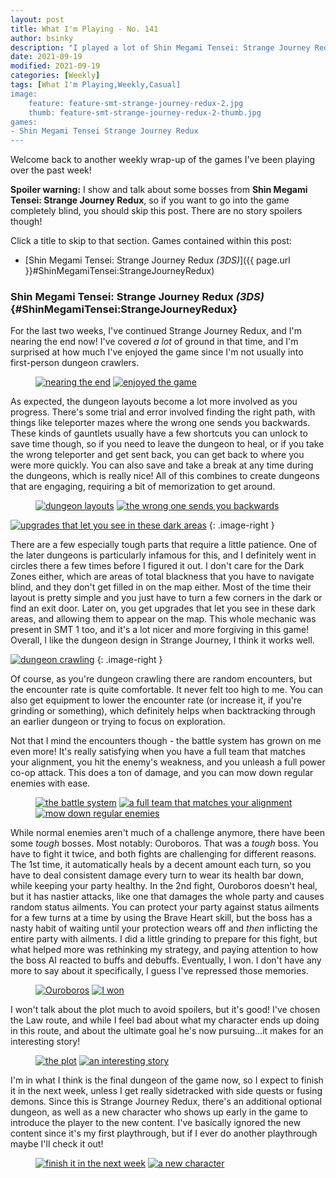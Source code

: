 ```yaml
---
layout: post
title: What I'm Playing - No. 141
author: bsinky
description: "I played a lot of Shin Megami Tensei: Strange Journey Redux!"
date: 2021-09-19
modified: 2021-09-19
categories: [Weekly]
tags: [What I'm Playing,Weekly,Casual]
image:
    feature: feature-smt-strange-journey-redux-2.jpg
    thumb: feature-smt-strange-journey-redux-2-thumb.jpg
games:
- Shin Megami Tensei Strange Journey Redux
---
```


Welcome back to another weekly wrap-up of the games I've been playing over the
past week!

**Spoiler warning:** I show and talk about some bosses from **Shin Megami
Tensei: Strange Journey Redux**, so if you want to go into the game completely
blind, you should skip this post. There are no story spoilers though!

Click a title to skip to that section. Games contained within this post:

 - [Shin Megami Tensei: Strange Journey Redux *(3DS)*]({{ page.url }}#ShinMegamiTensei:StrangeJourneyRedux)

<!--more-->

### Shin Megami Tensei: Strange Journey Redux *(3DS)*    {#ShinMegamiTensei:StrangeJourneyRedux}

For the last two weeks, I've continued Strange Journey Redux, and I'm nearing
the end now! I've covered *a lot* of ground in that time, and I'm surprised at
how much I've enjoyed the game since I'm not usually into first-person dungeon
crawlers.

<figure class="third center">
    <a href="https://i.imgur.com/ZN0lAIO.png"><img src="https://i.imgur.com/ZN0lAIOm.png" alt="nearing the end"/></a>
    <a href="https://i.imgur.com/GCRczCj.png"><img src="https://i.imgur.com/GCRczCjm.png" alt="enjoyed the game"/></a>
</figure>

As expected, the dungeon layouts become a lot more involved as you progress.
There's some trial and error involved finding the right path, with things like
teleporter mazes where the wrong one sends you backwards. These kinds of
gauntlets usually have a few shortcuts you can unlock to save time though, so if
you need to leave the dungeon to heal, or if you take the wrong teleporter and
get sent back, you can get back to where you were more quickly. You can also
save and take a break at any time during the dungeons, which is really nice! All
of this combines to create dungeons that are engaging, requiring a bit of
memorization to get around.

<figure class="third center">
    <a href="https://i.imgur.com/iiB2FkB.png"><img src="https://i.imgur.com/iiB2FkBm.png" alt="dungeon layouts"/></a>
    <a href="https://i.imgur.com/vsddSZB.png"><img src="https://i.imgur.com/vsddSZBm.png" alt="the wrong one sends you backwards"/></a>
</figure>

[![upgrades that let you see in these dark areas](https://i.imgur.com/3LTJt4hm.png)](https://i.imgur.com/3LTJt4h.png)
{: .image-right }

There are a few especially tough parts that require a little patience. One of
the later dungeons is particularly infamous for this, and I definitely went in
circles there a few times before I figured it out. I don't care for the Dark
Zones either, which are areas of total blackness that you have to navigate
blind, and they don't get filled in on the map either. Most of the time their
layout is pretty simple and you just have to turn a few corners in the dark or
find an exit door. Later on, you get upgrades that let you see in these dark
areas, and allowing them to appear on the map. This whole mechanic was present
in SMT 1 too, and it's a lot nicer and more forgiving in this game! Overall, I
like the dungeon design in Strange Journey, I think it works well.

[![dungeon crawling](https://i.imgur.com/O2JXwA9m.png)](https://i.imgur.com/O2JXwA9.png)
{: .image-right }

Of course, as you're dungeon crawling there are random encounters, but the
encounter rate is quite comfortable. It never felt too high to me. You can also
get equipment to lower the encounter rate (or increase it, if you're grinding or
something), which definitely helps when backtracking through an earlier dungeon
or trying to focus on exploration.

Not that I mind the encounters though - the battle system has grown on me even
more! It's really satisfying when you have a full team that matches your
alignment, you hit the enemy's weakness, and you unleash a full power co-op
attack. This does a ton of damage, and you can mow down regular enemies with
ease.

<figure class="third">
    <a href="https://i.imgur.com/maU6NwM.png"><img src="https://i.imgur.com/maU6NwMm.png" alt="the battle system"/></a>
    <a href="https://i.imgur.com/tkGfyaG.png"><img src="https://i.imgur.com/tkGfyaGm.png" alt="a full team that matches your alignment"/></a>
    <a href="https://i.imgur.com/fFkpdoz.png"><img src="https://i.imgur.com/fFkpdozm.png" alt="mow down regular enemies"/></a>
</figure>

While normal enemies aren't much of a challenge anymore, there have been some
*tough* bosses. Most notably: Ouroboros. That was a *tough* boss. You have to
fight it twice, and both fights are challenging for different reasons. The 1st
time, it automatically heals by a decent amount each turn, so you have to deal
consistent damage every turn to wear its health bar down, while keeping your
party healthy. In the 2nd fight, Ouroboros doesn't heal, but it has nastier
attacks, like one that damages the whole party and causes random status
ailments. You can protect your party against status ailments for a few turns at
a time by using the Brave Heart skill, but the boss has a nasty habit of waiting
until your protection wears off and *then* inflicting the entire party with
ailments. I did a little grinding to prepare for this fight, but what helped
more was rethinking my strategy, and paying attention to how the boss AI reacted
to buffs and debuffs. Eventually, I won. I don't have any more to say about it
specifically, I guess I've repressed those memories.

<figure class="third center">
    <a href="https://i.imgur.com/h1Xz27P.png"><img src="https://i.imgur.com/h1Xz27Pm.png" alt="Ouroboros"/></a>
    <a href="https://i.imgur.com/ssWpzS5.png"><img src="https://i.imgur.com/ssWpzS5m.png" alt="I won"/></a>
</figure>

I won't talk about the plot much to avoid spoilers, but it's good! I've chosen
the Law route, and while I feel bad about what my character ends up doing in
this route, and about the ultimate goal he's now pursuing...it makes for an
interesting story!

<figure class="half">
    <a href="https://i.imgur.com/S7kbgve.png"><img src="https://i.imgur.com/S7kbgvem.png" alt="the plot"/></a>
    <a href="https://i.imgur.com/bLbgW9D.png"><img src="https://i.imgur.com/bLbgW9Dm.png" alt="an interesting story"/></a>
</figure>

I'm in what I think is the final dungeon of the game now, so I expect to finish
it in the next week, unless I get really sidetracked with side quests or fusing
demons. Since this is Strange Journey Redux, there's an additional optional
dungeon, as well as a new character who shows up early in the game to introduce
the player to the new content. I've basically ignored the new content since it's
my first playthrough, but if I ever do another playthrough maybe I'll check it
out!

<figure class="half">
    <a href="https://i.imgur.com/oV3p63G.png"><img src="https://i.imgur.com/oV3p63Gm.png" alt="finish it in the next week"/></a>
    <a href="https://i.imgur.com/Lyze1tg.png"><img src="https://i.imgur.com/Lyze1tgm.png" alt="a new character"/></a>
</figure>

